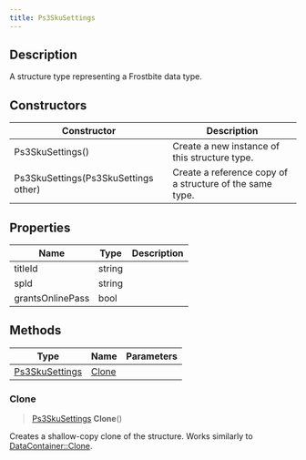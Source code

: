 ```yaml
---
title: Ps3SkuSettings
---
```

## Description

A structure type representing a Frostbite data type.

## Constructors

| Constructor                          | Description                                              |
| ------------------------------------ | -------------------------------------------------------- |
| Ps3SkuSettings()                     | Create a new instance of this structure type.            |
| Ps3SkuSettings(Ps3SkuSettings other) | Create a reference copy of a structure of the same type. |

## Properties

| Name             | Type   | Description |
| ---------------- | ------ | ----------- |
| titleId          | string |             |
| spId             | string |             |
| grantsOnlinePass | bool   |             |

## Methods

| Type                             | Name            | Parameters |
| -------------------------------- | --------------- | ---------- |
| [Ps3SkuSettings](/vext/ref/fb/ps3skusettings/) | [Clone](#clone) |            |

### Clone

> [Ps3SkuSettings](/vext/ref/fb/ps3skusettings/) **Clone**()

Creates a shallow-copy clone of the structure. Works similarly to [DataContainer::Clone](/vext/ref/shared/class/datacontainer#clone).
